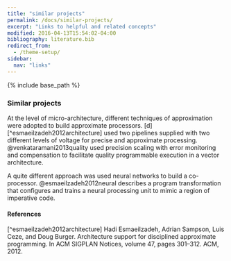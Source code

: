 ```yaml
---
title: "similar projects"
permalink: /docs/similar-projects/
excerpt: "Links to helpful and related concepts"
modified: 2016-04-13T15:54:02-04:00
bibliography: literature.bib
redirect_from:
  - /theme-setup/
sidebar:
  nav: "links"  
---
```


{% include base_path %}

### Similar projects
At the level of micro-architecture, different techniques of approximation were adopted to build approximate processors. [d] [^esmaeilzadeh2012architecture] used two pipelines supplied with two different levels of voltage for precise and approximate processing. @venkataramani2013quality used precision scaling with error monitoring and compensation to facilitate quality programmable
 execution in a vector architecture. 

A quite different approach was used neural networks to build a co-processor. @esmaeilzadeh2012neural describes a program
 transformation that configures and trains a neural processing unit to mimic a region of imperative
 code. 
 
#### References
[^esmaeilzadeh2012architecture] Hadi Esmaeilzadeh, Adrian Sampson, Luis Ceze, and Doug Burger. Architecture
support for disciplined approximate programming. In ACM SIGPLAN Notices,
volume 47, pages 301–312. ACM, 2012.
